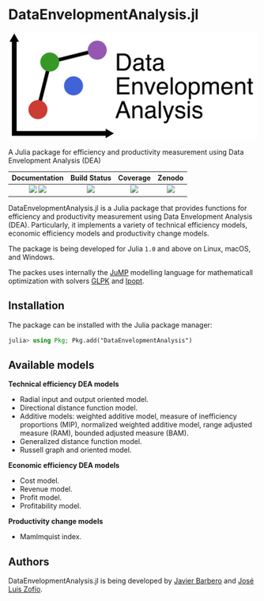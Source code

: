 # DataEnvelopmentAnalysis.jl
![DataEnvelopmentAnalysis logo](docs/src/assets/wordmark.svg "DataEnvelopmentAnalysis logo")

A Julia package for efficiency and productivity measurement using Data Envelopment Analysis (DEA)

| Documentation | Build Status      | Coverage    | Zenodo      |
|:-------------:|:-----------------:|:-----------:|:-----------:|
| [![][docs-stable-img]][docs-stable-url] [![][docs-dev-img]][docs-dev-url] |  [![][githubci-img]][githubci-url] | [![][codecov-img]][codecov-url] | [![][zenodo-img]][zenodo-url] |

[docs-stable-img]: https://img.shields.io/badge/docs-stable-blue.svg
[docs-stable-url]: https://javierbarbero.github.io/DataEnvelopmentAnalysis.jl/stable

[docs-dev-img]: https://img.shields.io/badge/docs-dev-blue.svg
[docs-dev-url]: https://javierbarbero.github.io/DataEnvelopmentAnalysis.jl/dev

[githubci-img]: https://github.com/javierbarbero/DataEnvelopmentAnalysis.jl/workflows/CI/badge.svg?branch=master
[githubci-url]: https://github.com/javierbarbero/DataEnvelopmentAnalysis.jl/actions?query=workflow%3ACI

[codecov-img]: https://codecov.io/gh/javierbarbero/DataEnvelopmentAnalysis.jl/branch/master/graph/badge.svg
[codecov-url]: https://codecov.io/gh/javierbarbero/DataEnvelopmentAnalysis.jl

[zenodo-img]: https://zenodo.org/badge/190873651.svg
[zenodo-url]: https://zenodo.org/badge/latestdoi/190873651

DataEnvelopmentAnalysis.jl is a Julia package that provides functions for efficiency and productivity measurement using Data Envelopment Analysis (DEA). Particularly, it implements a variety of technical efficiency models, economic efficiency models and productivity change models.

The package is being developed for Julia `1.0` and above on Linux, macOS, and Windows.

The packes uses internally the [JuMP](https://github.com/JuliaOpt/JuMP.jl) modelling language for mathematicall optimization with solvers [GLPK](http://www.gnu.org/software/glpk/) and [Ipopt](https://coin-or.github.io/Ipopt/).

## Installation

The package can be installed with the Julia package manager:
```julia
julia> using Pkg; Pkg.add("DataEnvelopmentAnalysis")
```

## Available models

**Technical efficiency DEA models**

* Radial input and output oriented model.
* Directional distance function model.
* Additive models: weighted additive model, measure of inefficiency proportions (MIP), normalized weighted additive model, range adjusted measure (RAM), bounded adjusted measure (BAM).
* Generalized distance function model.
* Russell graph and oriented model.

**Economic efficiency DEA models**

* Cost model.
* Revenue model.
* Profit model.
* Profitability model.

**Productivity change models**

* Mamlmquist index.

## Authors

DataEnvelopmentAnalysis.jl is being developed by [Javier Barbero](http://www.javierbarbero.net) and [José Luís Zofío](http://www.joselzofio.net).
